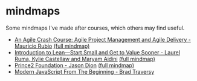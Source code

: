 # mindmaps
Some mindmaps I've made after courses, which others may find useful.  

- [An Agile Crash Course: Agile Project Management and Agile Delivery - Mauricio Rubio](https://learning.oreilly.com/videos/an-agile-crash/9781789533415) [(full mindmap)](https://github.com/ParisaTork/mindmaps/blob/master/agile%20crash%20course%20mindmap.pdf)
- [Introduction to Lean—Start Small and Get to Value Sooner - Laurel Ruma, Kylie Castellaw and Maryam Aidini](https://learning.oreilly.com/learning-paths/learning-path-introduction/9781492028420/) [(full mindmap)](https://github.com/ParisaTork/mindmaps/blob/master/introduction%20to%20lean%20mindmap.pdf)
- [Prince2 Foundation - Jason Dion](https://learning.oreilly.com/videos/prince2-r-foundation-cram/9781838829247) [(full mindmap)](https://github.com/ParisaTork/mindmaps/blob/master/prince2%20foundation%20mindmap%20pdf.pdf)
- [Modern JavaScript From The Beginning - Brad Traversy](https://learning.oreilly.com/videos/modern-javascript-from/9781789539509)
